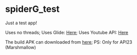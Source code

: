 # spiderG_test
Just a test app!

Uses no threads; Uses Glide: [Here](https://github.com/bumptech/glide); Uses Youtube API: [Here](https://developers.google.com/youtube/v3/
)

The build APK can downloaded from [here](https://github.com/harshmandan/spiderG_test/raw/master/app/build/spiderG_test.apk); PS: Only for API23 (Marshmallow)
